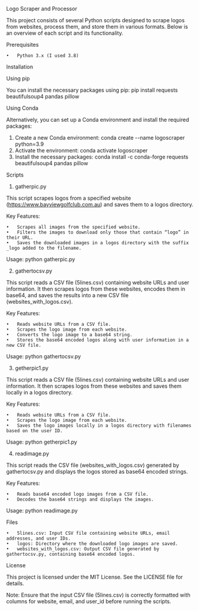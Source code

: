 Logo Scraper and Processor

This project consists of several Python scripts designed to scrape logos from websites, process them, and store them in various formats. Below is an overview of each script and its functionality.

Prerequisites

	•	Python 3.x (I used 3.8)

Installation

Using pip

You can install the necessary packages using pip: pip install requests beautifulsoup4 pandas pillow

Using Conda

Alternatively, you can set up a Conda environment and install the required packages:

1.	Create a new Conda environment: conda create --name logoscraper python=3.9
2.	Activate the environment: conda activate logoscraper
3.	Install the necessary packages: conda install -c conda-forge requests beautifulsoup4 pandas pillow
  

Scripts

1. gatherpic.py

This script scrapes logos from a specified website (https://www.bayviewgolfclub.com.au) and saves them to a logos directory.

Key Features:

	•	Scrapes all images from the specified website.
	•	Filters the images to download only those that contain “logo” in their URL.
	•	Saves the downloaded images in a logos directory with the suffix _logo added to the filename.

Usage: python gatherpic.py

2. gathertocsv.py

This script reads a CSV file (5lines.csv) containing website URLs and user information. It then scrapes logos from these websites, encodes them in base64, and saves the results into a new CSV file (websites_with_logos.csv).

Key Features:

	•	Reads website URLs from a CSV file.
	•	Scrapes the logo image from each website.
	•	Converts the logo image to a base64 string.
	•	Stores the base64 encoded logos along with user information in a new CSV file.

Usage: python gathertocsv.py

3. getherpic1.py

This script reads a CSV file (5lines.csv) containing website URLs and user information. It then scrapes logos from these websites and saves them locally in a logos directory.

Key Features:

	•	Reads website URLs from a CSV file.
	•	Scrapes the logo image from each website.
	•	Saves the logo images locally in a logos directory with filenames based on the user ID.

Usage: python getherpic1.py

4. readimage.py

This script reads the CSV file (websites_with_logos.csv) generated by gathertocsv.py and displays the logos stored as base64 encoded strings.

Key Features:

	•	Reads base64 encoded logo images from a CSV file.
	•	Decodes the base64 strings and displays the images.

Usage: python readimage.py

Files

	•	5lines.csv: Input CSV file containing website URLs, email addresses, and user IDs.
	•	logos: Directory where the downloaded logo images are saved.
	•	websites_with_logos.csv: Output CSV file generated by gathertocsv.py, containing base64 encoded logos.

License

This project is licensed under the MIT License. See the LICENSE file for details.

Note: Ensure that the input CSV file (5lines.csv) is correctly formatted with columns for website, email, and user_id before running the scripts.
